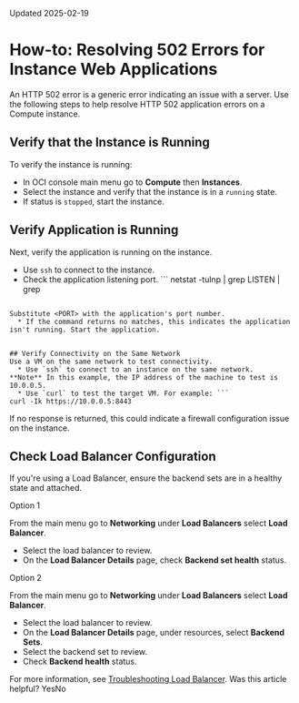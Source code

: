Updated 2025-02-19
# How-to: Resolving 502 Errors for Instance Web Applications
An HTTP 502 error is a generic error indicating an issue with a server. Use the following steps to help resolve HTTP 502 application errors on a Compute instance.
## Verify that the Instance is Running
To verify the instance is running:
  * In OCI console main menu go to **Compute** then **Instances**.
  * Select the instance and verify that the instance is in a `running` state.
  * If status is `stopped`, start the instance.


## Verify Application is Running
Next, verify the application is running on the instance.
  * Use `ssh` to connect to the instance.
  * Check the application listening port. ```
netstat -tulnp | grep LISTEN | grep <PORT>
```

Substitute <PORT> with the application's port number.
  * If the command returns no matches, this indicates the application isn't running. Start the application.


## Verify Connectivity on the Same Network
Use a VM on the same network to test connectivity.
  * Use `ssh` to connect to an instance on the same network. 
**Note** In this example, the IP address of the machine to test is 10.0.0.5.
  * Use `curl` to test the target VM. For example: ```
curl -Ik https://10.0.0.5:8443
```

If no response is returned, this could indicate a firewall configuration issue on the instance.


## Check Load Balancer Configuration
If you're using a Load Balancer, ensure the backend sets are in a healthy state and attached. 

Option 1
    
From the main menu go to **Networking** under **Load Balancers** select **Load Balancer**.
  * Select the load balancer to review.
  * On the **Load Balancer Details** page, check **Backend set health** status.



Option 2
    
From the main menu go to **Networking** under **Load Balancers** select **Load Balancer**.
  * Select the load balancer to review.
  * On the **Load Balancer Details** page, under resources, select **Backend Sets**.
  * Select the backend set to review.
  * Check **Backend health** status.


For more information, see [Troubleshooting Load Balancer](https://docs.oracle.com/iaas/Content/Balance/Reference/troubleshooting_load_balancer.htm).
Was this article helpful?
YesNo

